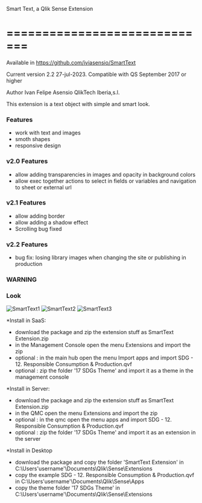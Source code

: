 Smart Text, a Qlik Sense Extension 

=============================
==================================

Available in https://github.com/iviasensio/SmartText

Current version 2.2 27-jul-2023. Compatible with QS September 2017 or higher

Author Ivan Felipe Asensio QlikTech Iberia,s.l.

This extension is a text object with simple and smart look.

### Features
- work with text and images 
- smoth shapes
- responsive design 

### v2.0 Features
- allow adding transparencies in images and opacity in background colors
- allow exec together actions to select in fields or variables and navigation to sheet or external url

### v2.1 Features
- allow adding border
- allow adding a shadow effect
- Scrolling bug fixed

### v2.2 Features
- bug fix: losing library images when changing the site or publishing in production

### WARNING

### Look
![SmartText1](https://user-images.githubusercontent.com/11334576/162000315-c1d955a6-f19c-4c35-aa09-077cf0eb19be.png)
![SmartText2](https://user-images.githubusercontent.com/11334576/162000879-5d4831fe-ea1c-4c10-af3f-04603bdeba4c.png)
![SmartText3](https://user-images.githubusercontent.com/11334576/162001416-a18da0e4-40a9-44de-b2f4-c8f6a16cc4de.png)

*Install in SaaS:
- download the package and zip the extension stuff as SmartText Extension.zip
- in the Management Console open the menu Extensions and import the zip
- optional : in the main hub open the menu Import apps and import SDG - 12. Responsible Consumption & Production.qvf
- optional : zip the folder '17 SDGs Theme' and import it as a theme in the management console

*Install in Server:
- download the package and zip the extension stuff as SmartText Extension.zip
- in the QMC open the menu Extensions and import the zip
- optional : in the qmc open the menu apps and import SDG - 12. Responsible Consumption & Production.qvf
- optional : zip the folder '17 SDGs Theme' and import it as an extension in the server


*Install in Desktop
- download the package and copy the folder 'SmartText Extension' in C:\Users\'username'\Documents\Qlik\Sense\Extensions
- copy the example SDG - 12. Responsible Consumption & Production.qvf in C:\Users\'username'\Documents\Qlik\Sense\Apps
- copy the theme folder '17 SDGs Theme' in C:\Users\'username'\Documents\Qlik\Sense\Extensions

